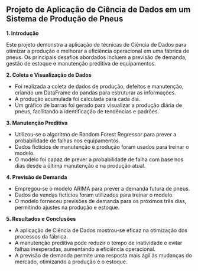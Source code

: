 ## **Projeto de Aplicação de Ciência de Dados em um Sistema de Produção de Pneus**

**1\. Introdução**

Este projeto demonstra a aplicação de técnicas de Ciência de Dados para otimizar a produção e melhorar a eficiência operacional em uma fábrica de pneus. Os principais desafios abordados incluem a previsão de demanda, gestão de estoque e manutenção preditiva de equipamentos.

**2\. Coleta e Visualização de Dados**

* Foi realizada a coleta de dados de produção, defeitos e manutenção, criando um DataFrame do pandas para estruturar as informações.  
* A produção acumulada foi calculada para cada dia.  
* Um gráfico de barras foi gerado para visualizar a produção diária de pneus, facilitando a identificação de tendências e padrões.

**3\. Manutenção Preditiva**

* Utilizou-se o algoritmo de Random Forest Regressor para prever a probabilidade de falhas nos equipamentos.  
* Dados fictícios de manutenção e produção foram usados para treinar o modelo.  
* O modelo foi capaz de prever a probabilidade de falha com base nos dias desde a última manutenção e na produção atual.

**4\. Previsão de Demanda**

* Empregou-se o modelo ARIMA para prever a demanda futura de pneus.  
* Dados de vendas fictícios foram utilizados para treinar o modelo.  
* O modelo forneceu previsões de demanda para os próximos três dias, permitindo ajustes na produção e estoque.

**5\. Resultados e Conclusões**

* A aplicação de Ciência de Dados mostrou-se eficaz na otimização dos processos da fábrica.  
* A manutenção preditiva pode reduzir o tempo de inatividade e evitar falhas inesperadas, aumentando a eficiência operacional.  
* A previsão de demanda permite uma resposta mais ágil às mudanças do mercado, otimizando a produção e o estoque.
